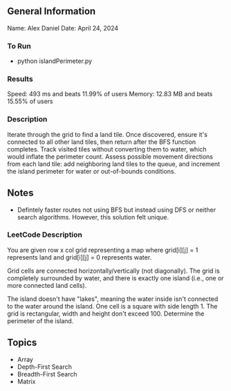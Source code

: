 ## General Information
Name: Alex Daniel
Date: April 24, 2024

### To Run
- python islandPerimeter.py

### Results
Speed: 493 ms and beats 11.99% of users
Memory: 12.83 MB and beats 15.55% of users

### Description
Iterate through the grid to find a land tile. Once discovered, ensure it's connected to all other land tiles, then return after the BFS function completes. Track visited tiles without converting them to water, which would inflate the perimeter count. Assess possible movement directions from each land tile: add neighboring land tiles to the queue, and increment the island perimeter for water or out-of-bounds conditions.

## Notes
- Defintely faster routes not using BFS but instead using DFS or neither search algorithms. However, this solution felt unique.

### LeetCode Description
You are given row x col grid representing a map where grid[i][j] = 1 represents land and grid[i][j] = 0 represents water.

Grid cells are connected horizontally/vertically (not diagonally). The grid is completely surrounded by water, and there is exactly one island (i.e., one or more connected land cells).

The island doesn't have "lakes", meaning the water inside isn't connected to the water around the island. One cell is a square with side length 1. The grid is rectangular, width and height don't exceed 100. Determine the perimeter of the island.

## Topics
- Array
- Depth-First Search
- Breadth-First Search
- Matrix
